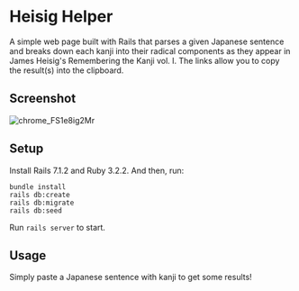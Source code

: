 # Heisig Helper

A simple web page built with Rails that parses a given Japanese sentence and breaks down each kanji into their radical components as they appear in James Heisig's Remembering the Kanji vol. I. The links allow you to copy the result(s) into the clipboard.

## Screenshot

![chrome_FS1e8ig2Mr](https://github.com/user-attachments/assets/b5ddb1f6-5a64-401f-9134-e0e67c1f307a)

## Setup

Install Rails 7.1.2 and Ruby 3.2.2. And then, run:

```
bundle install
rails db:create
rails db:migrate
rails db:seed
```

Run `rails server` to start.

## Usage

Simply paste a Japanese sentence with kanji to get some results!

